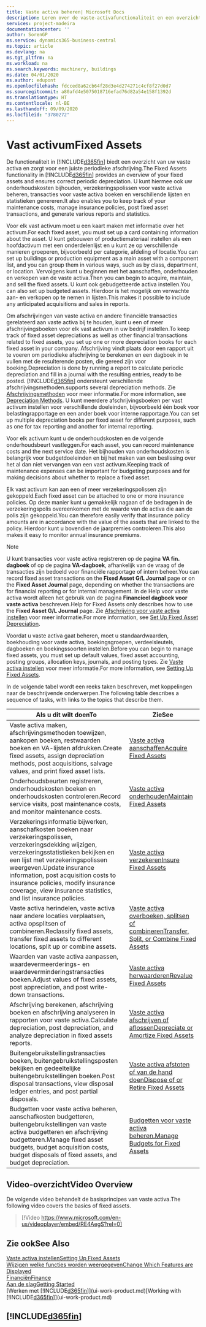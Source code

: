 ```yaml
---
title: Vaste activa beheren| Microsoft Docs
description: Leren over de vaste-activafunctionaliteit en een overzicht krijgen van hoe u met vaste activa werkt.
services: project-madeira
documentationcenter: ''
author: SorenGP
ms.service: dynamics365-business-central
ms.topic: article
ms.devlang: na
ms.tgt_pltfrm: na
ms.workload: na
ms.search.keywords: machinery, buildings
ms.date: 04/01/2020
ms.author: edupont
ms.openlocfilehash: fdcced8a62cb64f28d3e4d274271c4cf8f27d0d7
ms.sourcegitcommit: a80afd4e5075018716efad76d82a54e158f1392d
ms.translationtype: HT
ms.contentlocale: nl-BE
ms.lasthandoff: 09/09/2020
ms.locfileid: "3780272"
---
```

# <a name="fixed-assets"></a><span data-ttu-id="c0bc8-103">Vast activum</span><span class="sxs-lookup"><span data-stu-id="c0bc8-103">Fixed Assets</span></span>
<span data-ttu-id="c0bc8-104">De functionaliteit in [!INCLUDE[d365fin](includes/d365fin_md.md)] biedt een overzicht van uw vaste activa en zorgt voor een juiste periodieke afschrijving.</span><span class="sxs-lookup"><span data-stu-id="c0bc8-104">The Fixed Assets functionality in [!INCLUDE[d365fin](includes/d365fin_md.md)] provides an overview of your fixed assets and ensures correct periodic depreciation.</span></span> <span data-ttu-id="c0bc8-105">U kunt hiermee ook uw onderhoudskosten bijhouden, verzekeringspolissen voor vaste activa beheren, transacties voor vaste activa boeken en verschillende lijsten en statistieken genereren.</span><span class="sxs-lookup"><span data-stu-id="c0bc8-105">It also enables you to keep track of your maintenance costs, manage insurance policies, post fixed asset transactions, and generate various reports and statistics.</span></span>

<span data-ttu-id="c0bc8-106">Voor elk vast activum moet u een kaart maken met informatie over het activum.</span><span class="sxs-lookup"><span data-stu-id="c0bc8-106">For each fixed asset, you must set up a card containing information about the asset.</span></span> <span data-ttu-id="c0bc8-107">U kunt gebouwen of productiemateriaal instellen als een hoofdactivum met een onderdelenlijst en u kunt ze op verschillende manieren groeperen, bijvoorbeeld per categorie, afdeling of locatie.</span><span class="sxs-lookup"><span data-stu-id="c0bc8-107">You can set up buildings or production equipment as a main asset with a component list, and you can group them in various ways, such as by class, department, or location.</span></span> <span data-ttu-id="c0bc8-108">Vervolgens kunt u beginnen met het aanschaffen, onderhouden en verkopen van de vaste activa.</span><span class="sxs-lookup"><span data-stu-id="c0bc8-108">Then you can begin to acquire, maintain, and sell the fixed assets.</span></span> <span data-ttu-id="c0bc8-109">U kunt ook gebudgetteerde activa instellen.</span><span class="sxs-lookup"><span data-stu-id="c0bc8-109">You can also set up budgeted assets.</span></span> <span data-ttu-id="c0bc8-110">Hierdoor is het mogelijk om verwachte aan- en verkopen op te nemen in lijsten.</span><span class="sxs-lookup"><span data-stu-id="c0bc8-110">This makes it possible to include any anticipated acquisitions and sales in reports.</span></span>

<span data-ttu-id="c0bc8-111">Om afschrijvingen van vaste activa en andere financiële transacties gerelateerd aan vaste activa bij te houden, kunt u een of meer afschrijvingsboeken voor elk vast activum in uw bedrijf instellen.</span><span class="sxs-lookup"><span data-stu-id="c0bc8-111">To keep track of fixed asset depreciations as well as other financial transactions related to fixed assets, you set up one or more depreciation books for each fixed asset in your company.</span></span> <span data-ttu-id="c0bc8-112">Afschrijving vindt plaats door een rapport uit te voeren om periodieke afschrijving te berekenen en een dagboek in te vullen met de resulterende posten, die gereed zijn voor boeking.</span><span class="sxs-lookup"><span data-stu-id="c0bc8-112">Depreciation is done by running a report to calculate periodic depreciation and fill in a journal with the resulting entries, ready to be posted.</span></span> [!INCLUDE[d365fin](includes/d365fin_md.md)] <span data-ttu-id="c0bc8-113">ondersteunt verschillende afschrijvingsmethoden.</span><span class="sxs-lookup"><span data-stu-id="c0bc8-113">supports several depreciation methods.</span></span> <span data-ttu-id="c0bc8-114">Zie [Afschrijvingsmethoden](fa-depreciation-methods.md) voor meer informatie.</span><span class="sxs-lookup"><span data-stu-id="c0bc8-114">For more information, see [Depreciation Methods](fa-depreciation-methods.md).</span></span> <span data-ttu-id="c0bc8-115">U kunt meerdere afschrijvingsboeken per vast activum instellen voor verschillende doeleinden, bijvoorbeeld één boek voor belastingrapportage en een ander boek voor interne rapportage.</span><span class="sxs-lookup"><span data-stu-id="c0bc8-115">You can set up multiple depreciation books per fixed asset for different purposes, such as one for tax reporting and another for internal reporting.</span></span>

<span data-ttu-id="c0bc8-116">Voor elk activum kunt u de onderhoudskosten en de volgende onderhoudsbeurt vastleggen.</span><span class="sxs-lookup"><span data-stu-id="c0bc8-116">For each asset, you can record maintenance costs and the next service date.</span></span> <span data-ttu-id="c0bc8-117">Het bijhouden van onderhoudskosten is belangrijk voor budgetdoeleinden en bij het maken van een beslissing over het al dan niet vervangen van een vast activum.</span><span class="sxs-lookup"><span data-stu-id="c0bc8-117">Keeping track of maintenance expenses can be important for budgeting purposes and for making decisions about whether to replace a fixed asset.</span></span>

<span data-ttu-id="c0bc8-118">Elk vast activum kan aan een of meer verzekeringspolissen zijn gekoppeld.</span><span class="sxs-lookup"><span data-stu-id="c0bc8-118">Each fixed asset can be attached to one or more insurance policies.</span></span> <span data-ttu-id="c0bc8-119">Op deze manier kunt u gemakkelijk nagaan of de bedragen in de verzekeringspolis overeenkomen met de waarde van de activa die aan de polis zijn gekoppeld.</span><span class="sxs-lookup"><span data-stu-id="c0bc8-119">You can therefore easily verify that insurance policy amounts are in accordance with the value of the assets that are linked to the policy.</span></span> <span data-ttu-id="c0bc8-120">Hierdoor kunt u bovendien de jaarpremies controleren.</span><span class="sxs-lookup"><span data-stu-id="c0bc8-120">This also makes it easy to monitor annual insurance premiums.</span></span>

> [!NOTE]  
>   <span data-ttu-id="c0bc8-121">U kunt transacties voor vaste activa registreren op de pagina **VA fin. dagboek** of op de pagina **VA-dagboek**, afhankelijk van de vraag of de transacties zijn bedoeld voor financiële rapportage of intern beheer.</span><span class="sxs-lookup"><span data-stu-id="c0bc8-121">You can record fixed asset transactions on the **Fixed Asset G/L Journal** page or on the **Fixed Asset Journal** page, depending on whether the transactions are for financial reporting or for internal management.</span></span> <span data-ttu-id="c0bc8-122">In de Help voor vaste activa wordt alleen het gebruik van de pagina **Financieel dagboek voor vaste activa** beschreven.</span><span class="sxs-lookup"><span data-stu-id="c0bc8-122">Help for Fixed Assets only describes how to use the **Fixed Asset G/L Journal** page.</span></span> <span data-ttu-id="c0bc8-123">Zie [Afschrijving voor vaste activa instellen](fa-how-setup-depreciation.md) voor meer informatie.</span><span class="sxs-lookup"><span data-stu-id="c0bc8-123">For more information, see [Set Up Fixed Asset Depreciation](fa-how-setup-depreciation.md).</span></span>

<span data-ttu-id="c0bc8-124">Voordat u vaste activa gaat beheren, moet u standaardwaarden, boekhouding voor vaste activa, boekingsgroepen, verdeelsleutels, dagboeken en boekingssoorten instellen.</span><span class="sxs-lookup"><span data-stu-id="c0bc8-124">Before you can begin to manage fixed assets, you must set up default values, fixed asset accounting, posting groups, allocation keys, journals, and posting types.</span></span> <span data-ttu-id="c0bc8-125">Zie [Vaste activa instellen](fa-setup.md) voor meer informatie.</span><span class="sxs-lookup"><span data-stu-id="c0bc8-125">For more information, see [Setting Up Fixed Assets](fa-setup.md).</span></span>

<span data-ttu-id="c0bc8-126">In de volgende tabel wordt een reeks taken beschreven, met koppelingen naar de beschrijvende onderwerpen.</span><span class="sxs-lookup"><span data-stu-id="c0bc8-126">The following table describes a sequence of tasks, with links to the topics that describe them.</span></span>

| <span data-ttu-id="c0bc8-127">Als u dit wilt doen</span><span class="sxs-lookup"><span data-stu-id="c0bc8-127">To</span></span> | <span data-ttu-id="c0bc8-128">Zie</span><span class="sxs-lookup"><span data-stu-id="c0bc8-128">See</span></span> |
| --- | --- |
| <span data-ttu-id="c0bc8-129">Vaste activa maken, afschrijvingsmethoden toewijzen, aankopen boeken, restwaarden boeken en VA-lijsten afdrukken.</span><span class="sxs-lookup"><span data-stu-id="c0bc8-129">Create fixed assets, assign depreciation methods, post acquisitions, salvage values, and print fixed asset lists.</span></span> |[<span data-ttu-id="c0bc8-130">Vaste activa aanschaffen</span><span class="sxs-lookup"><span data-stu-id="c0bc8-130">Acquire Fixed Assets</span></span>](fa-how-acquire.md) |
| <span data-ttu-id="c0bc8-131">Onderhoudsbeurten registreren, onderhoudskosten boeken en onderhoudskosten controleren.</span><span class="sxs-lookup"><span data-stu-id="c0bc8-131">Record service visits, post maintenance costs, and monitor maintenance costs.</span></span> |[<span data-ttu-id="c0bc8-132">Vaste activa onderhouden</span><span class="sxs-lookup"><span data-stu-id="c0bc8-132">Maintain Fixed Assets</span></span>](fa-how-maintain.md) |
| <span data-ttu-id="c0bc8-133">Verzekeringsinformatie bijwerken, aanschafkosten boeken naar verzekeringspolissen, verzekeringsdekking wijzigen, verzekeringsstatistieken bekijken en een lijst met verzekeringspolissen weergeven.</span><span class="sxs-lookup"><span data-stu-id="c0bc8-133">Update insurance information, post acquisition costs to insurance policies, modify insurance coverage, view insurance statistics, and list insurance policies.</span></span> |[<span data-ttu-id="c0bc8-134">Vaste activa verzekeren</span><span class="sxs-lookup"><span data-stu-id="c0bc8-134">Insure Fixed Assets</span></span>](fa-how-insure.md) |
| <span data-ttu-id="c0bc8-135">Vaste activa herindelen, vaste activa naar andere locaties verplaatsen, activa opsplitsen of combineren.</span><span class="sxs-lookup"><span data-stu-id="c0bc8-135">Reclassify fixed assets, transfer fixed assets to different locations, split up or combine assets.</span></span> |[<span data-ttu-id="c0bc8-136">Vaste activa overboeken, splitsen of combineren</span><span class="sxs-lookup"><span data-stu-id="c0bc8-136">Transfer, Split, or Combine Fixed Assets</span></span>](fa-how-trans-split-combine.md) |
| <span data-ttu-id="c0bc8-137">Waarden van vaste activa aanpassen, waardevermeerderings- en waardeverminderingstransacties boeken.</span><span class="sxs-lookup"><span data-stu-id="c0bc8-137">Adjust values of fixed assets, post appreciation, and post write-down transactions.</span></span> |[<span data-ttu-id="c0bc8-138">Vaste activa herwaarderen</span><span class="sxs-lookup"><span data-stu-id="c0bc8-138">Revalue Fixed Assets</span></span>](fa-how-revalue.md) |
| <span data-ttu-id="c0bc8-139">Afschrijving berekenen, afschrijving boeken en afschrijving analyseren in rapporten voor vaste activa.</span><span class="sxs-lookup"><span data-stu-id="c0bc8-139">Calculate depreciation, post depreciation, and  analyze depreciation in fixed assets reports.</span></span> |[<span data-ttu-id="c0bc8-140">Vaste activa afschrijven of aflossen</span><span class="sxs-lookup"><span data-stu-id="c0bc8-140">Depreciate or Amortize Fixed Assets</span></span>](fa-how-depreciate-amortize.md) |
| <span data-ttu-id="c0bc8-141">Buitengebruikstellingstransacties boeken, buitengebruikstellingsposten bekijken en gedeeltelijke buitengebruikstellingen boeken.</span><span class="sxs-lookup"><span data-stu-id="c0bc8-141">Post disposal transactions, view disposal ledger entries, and post partial disposals.</span></span> |[<span data-ttu-id="c0bc8-142">Vaste activa afstoten of van de hand doen</span><span class="sxs-lookup"><span data-stu-id="c0bc8-142">Dispose of or Retire Fixed Assets</span></span>](fa-how-dispose-retire.md) |
| <span data-ttu-id="c0bc8-143">Budgetten voor vaste activa beheren, aanschafkosten budgetteren, buitengebruikstellingen van vaste activa budgetteren en afschrijving budgetteren.</span><span class="sxs-lookup"><span data-stu-id="c0bc8-143">Manage fixed asset budgets, budget acquisition costs, budget disposals of fixed assets, and budget depreciation.</span></span> |[<span data-ttu-id="c0bc8-144">Budgetten voor vaste activa beheren.</span><span class="sxs-lookup"><span data-stu-id="c0bc8-144">Manage Budgets for Fixed Assets</span></span>](fa-how-manage-budgets.md) |

## <a name="video-overview"></a><span data-ttu-id="c0bc8-145">Video-overzicht</span><span class="sxs-lookup"><span data-stu-id="c0bc8-145">Video Overview</span></span>
<span data-ttu-id="c0bc8-146">De volgende video behandelt de basisprincipes van vaste activa.</span><span class="sxs-lookup"><span data-stu-id="c0bc8-146">The following video covers the basics of fixed assets.</span></span>

> [!Video https://www.microsoft.com/en-us/videoplayer/embed/RE4AegS?rel=0]

## <a name="see-also"></a><span data-ttu-id="c0bc8-147">Zie ook</span><span class="sxs-lookup"><span data-stu-id="c0bc8-147">See Also</span></span>
[<span data-ttu-id="c0bc8-148">Vaste activa instellen</span><span class="sxs-lookup"><span data-stu-id="c0bc8-148">Setting Up Fixed Assets</span></span>](fa-setup.md)  
[<span data-ttu-id="c0bc8-149">Wijzigen welke functies worden weergegeven</span><span class="sxs-lookup"><span data-stu-id="c0bc8-149">Change Which Features are Displayed</span></span>](ui-experiences.md)  
[<span data-ttu-id="c0bc8-150">Financiën</span><span class="sxs-lookup"><span data-stu-id="c0bc8-150">Finance</span></span>](finance.md)  
[<span data-ttu-id="c0bc8-151">Aan de slag</span><span class="sxs-lookup"><span data-stu-id="c0bc8-151">Getting Started</span></span>](product-get-started.md)  
<span data-ttu-id="c0bc8-152">[Werken met [!INCLUDE[d365fin](includes/d365fin_md.md)]](ui-work-product.md)</span><span class="sxs-lookup"><span data-stu-id="c0bc8-152">[Working with [!INCLUDE[d365fin](includes/d365fin_md.md)]](ui-work-product.md)</span></span>

## [!INCLUDE[d365fin](includes/free_trial_md.md)]  
 
